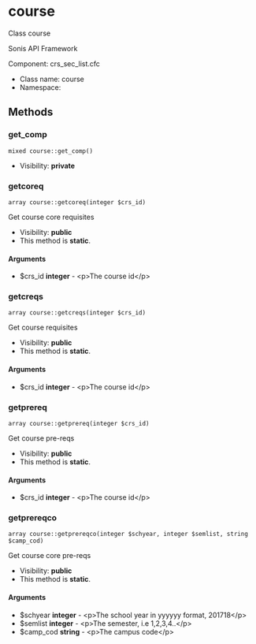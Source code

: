 course
===============

Class course

Sonis API Framework

Component: crs_sec_list.cfc


* Class name: course
* Namespace: 







Methods
-------


### get_comp

    mixed course::get_comp()





* Visibility: **private**




### getcoreq

    array course::getcoreq(integer $crs_id)

Get course core requisites



* Visibility: **public**
* This method is **static**.


#### Arguments
* $crs_id **integer** - &lt;p&gt;The course id&lt;/p&gt;



### getcreqs

    array course::getcreqs(integer $crs_id)

Get course requisites



* Visibility: **public**
* This method is **static**.


#### Arguments
* $crs_id **integer** - &lt;p&gt;The course id&lt;/p&gt;



### getprereq

    array course::getprereq(integer $crs_id)

Get course pre-reqs



* Visibility: **public**
* This method is **static**.


#### Arguments
* $crs_id **integer** - &lt;p&gt;The course id&lt;/p&gt;



### getprereqco

    array course::getprereqco(integer $schyear, integer $semlist, string $camp_cod)

Get course core pre-reqs



* Visibility: **public**
* This method is **static**.


#### Arguments
* $schyear **integer** - &lt;p&gt;The school year in yyyyyy format, 201718&lt;/p&gt;
* $semlist **integer** - &lt;p&gt;The semester, i.e 1,2,3,4..&lt;/p&gt;
* $camp_cod **string** - &lt;p&gt;The campus code&lt;/p&gt;


